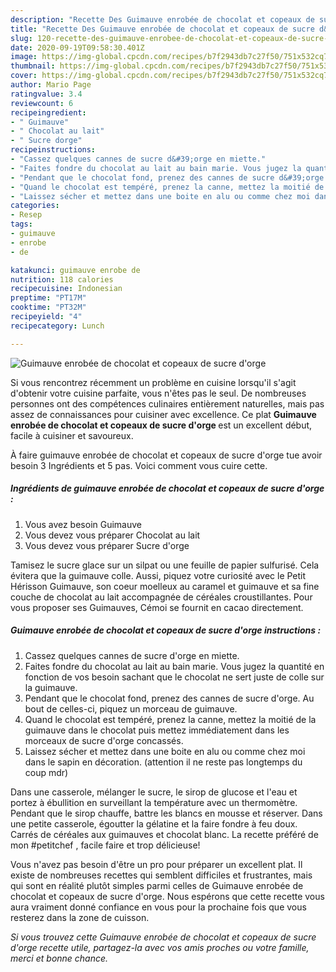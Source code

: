 ```yaml
---
description: "Recette Des Guimauve enrobée de chocolat et copeaux de sucre d&amp;#39;orge"
title: "Recette Des Guimauve enrobée de chocolat et copeaux de sucre d&amp;#39;orge"
slug: 120-recette-des-guimauve-enrobee-de-chocolat-et-copeaux-de-sucre-d-and-39-orge
date: 2020-09-19T09:58:30.401Z
image: https://img-global.cpcdn.com/recipes/b7f2943db7c27f50/751x532cq70/guimauve-enrobee-de-chocolat-et-copeaux-de-sucre-dorge-photo-principale-de-la-recette.jpg
thumbnail: https://img-global.cpcdn.com/recipes/b7f2943db7c27f50/751x532cq70/guimauve-enrobee-de-chocolat-et-copeaux-de-sucre-dorge-photo-principale-de-la-recette.jpg
cover: https://img-global.cpcdn.com/recipes/b7f2943db7c27f50/751x532cq70/guimauve-enrobee-de-chocolat-et-copeaux-de-sucre-dorge-photo-principale-de-la-recette.jpg
author: Mario Page
ratingvalue: 3.4
reviewcount: 6
recipeingredient:
- " Guimauve"
- " Chocolat au lait"
- " Sucre dorge"
recipeinstructions:
- "Cassez quelques cannes de sucre d&#39;orge en miette."
- "Faites fondre du chocolat au lait au bain marie. Vous jugez la quantité en fonction de vos besoin sachant que le chocolat ne sert juste de colle sur la guimauve."
- "Pendant que le chocolat fond, prenez des cannes de sucre d&#39;orge. Au bout de celles-ci, piquez un morceau de guimauve."
- "Quand le chocolat est tempéré, prenez la canne, mettez la moitié de la guimauve dans le chocolat puis mettez immédiatement dans les morceaux de sucre d&#39;orge concassés."
- "Laissez sécher et mettez dans une boite en alu ou comme chez moi dans le sapin en décoration. (attention il ne reste pas longtemps du coup mdr)"
categories:
- Resep
tags:
- guimauve
- enrobe
- de

katakunci: guimauve enrobe de 
nutrition: 118 calories
recipecuisine: Indonesian
preptime: "PT17M"
cooktime: "PT32M"
recipeyield: "4"
recipecategory: Lunch

---
```



![Guimauve enrobée de chocolat et copeaux de sucre d&#39;orge](https://img-global.cpcdn.com/recipes/b7f2943db7c27f50/751x532cq70/guimauve-enrobee-de-chocolat-et-copeaux-de-sucre-dorge-photo-principale-de-la-recette.jpg)

Si vous rencontrez récemment un problème en cuisine lorsqu'il s'agit d'obtenir votre cuisine parfaite, vous n'êtes pas le seul. De nombreuses personnes ont des compétences culinaires entièrement naturelles, mais pas assez de connaissances pour cuisiner avec excellence. Ce plat <strong> Guimauve enrobée de chocolat et copeaux de sucre d&#39;orge </strong> est un excellent début, facile à cuisiner et savoureux.

<!--inarticleads1-->

À faire guimauve enrobée de chocolat et copeaux de sucre d&#39;orge tue avoir besoin 3 Ingrédients et 5 pas. Voici comment vous cuire cette.

##### Ingrédients de guimauve enrobée de chocolat et copeaux de sucre d&#39;orge :

1. Vous avez besoin  Guimauve
1. Vous devez vous préparer  Chocolat au lait
1. Vous devez vous préparer  Sucre d&#39;orge


Tamisez le sucre glace sur un silpat ou une feuille de papier sulfurisé. Cela évitera que la guimauve colle. Aussi, piquez votre curiosité avec le Petit Hérisson Guimauve, son coeur moelleux au caramel et guimauve et sa fine couche de chocolat au lait accompagnée de céréales croustillantes. Pour vous proposer ses Guimauves, Cémoi se fournit en cacao directement. 

<!--inarticleads2-->

##### Guimauve enrobée de chocolat et copeaux de sucre d&#39;orge instructions :

1. Cassez quelques cannes de sucre d&#39;orge en miette.
1. Faites fondre du chocolat au lait au bain marie. Vous jugez la quantité en fonction de vos besoin sachant que le chocolat ne sert juste de colle sur la guimauve.
1. Pendant que le chocolat fond, prenez des cannes de sucre d&#39;orge. Au bout de celles-ci, piquez un morceau de guimauve.
1. Quand le chocolat est tempéré, prenez la canne, mettez la moitié de la guimauve dans le chocolat puis mettez immédiatement dans les morceaux de sucre d&#39;orge concassés.
1. Laissez sécher et mettez dans une boite en alu ou comme chez moi dans le sapin en décoration. (attention il ne reste pas longtemps du coup mdr)


Dans une casserole, mélanger le sucre, le sirop de glucose et l&#39;eau et portez à ébullition en surveillant la température avec un thermomètre. Pendant que le sirop chauffe, battre les blancs en mousse et réserver. Dans une petite casserole, égoutter la gélatine et la faire fondre à feu doux. Carrés de céréales aux guimauves et chocolat blanc. La recette préféré de mon #petitchef , facile faire et trop délicieuse! 

<!--inarticleads1-->

<p>
Vous n'avez pas besoin d'être un pro pour préparer un excellent plat. Il existe de nombreuses recettes qui semblent difficiles et frustrantes, mais qui sont en réalité plutôt simples parmi celles de Guimauve enrobée de chocolat et copeaux de sucre d&#39;orge. Nous espérons que cette recette vous aura vraiment donné confiance en vous pour la prochaine fois que vous resterez dans la zone de cuisson.
</p>

<p>
<i>Si vous trouvez cette Guimauve enrobée de chocolat et copeaux de sucre d&#39;orge recette utile, partagez-la avec vos amis proches ou votre famille, merci et bonne chance.</i>
</p>
